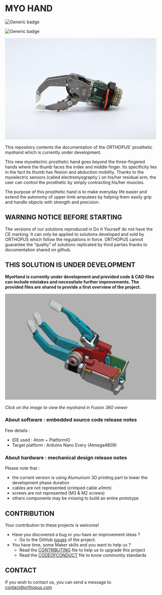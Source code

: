 # MYO HAND

![Generic badge](https://img.shields.io/badge/CE_Mark-NO-critical.svg)

![Generic badge](https://img.shields.io/badge/release-v1.2-blue)


![IMG_0521](assets/IMG_0521.jpg)

This repository contents the documentation of the ORTHOPUS' prosthetic myohand which is currently under development.

This new myoelectric prosthetic hand goes beyond the three-fingered  hands where the thumb faces the index and middle finger. Its specificity lies in the fact its thumb has flexion and abduction mobility. Thanks to the myoelectric sensors (called electromyography ) on his/her  residual arm, the user can control the prosthetic by simply contracting  his/her muscles.

The purpose of this prosthetic hand is to make  everyday life easier and extend the autonomy of upper-limb amputees by  helping them easily grip and handle objects with strength and precision.



## WARNING NOTICE BEFORE STARTING

The versions of our solutions reproduced in Do It Yourself do not have the CE marking. It can only be applied to solutions developed and sold by ORTHOPUS which follow the regulations in force.
ORTHOPUS cannot guarantee the “quality” of solutions replicated by third parties thanks to documentation shared on github.


## THIS SOLUTION IS UNDER DEVELOPMENT

**MyoHand is currently under development and provided code & CAD files can include mistakes and necessitate further improvements. The provided files are shared to provide a first overview of the project.**

[<img src="assets/myohand_fusion360.png" alt="myohand_fusion360"/>](https://a360.co/2OGJdoU)

*Click on the image to view the myohand in Fusion 360 viewer*

### About software : embedded source code release notes

Few details :
- IDE used : Atom + PlatformIO
- Target platform : Arduino Nano Every (Atmega4809)


### About hardware : mechanical design release notes

Please note that :
- the current version is using Alumunium 3D printing part to lower the development phase duration 
- cables are not represented (crimped cable ⌀1mm) 
- screws are not represented (M3 & M2 screws)
- others components may be missing to build an entire prototype
  


## CONTRIBUTION

Your contribution to these projects is welcome!

* Have you discovered a bug or you have an improvement ideas ?
  * Go to the GitHub [issues](https://github.com/orthopus/01-prosthetic-myo-hand/issues) of the project.
* You have time, some Maker skills and you want to help us ?
  * Read the [CONTRIBUTING](CONTRIBUTING.md) file to help us to upgrade this project
  * Read the [CODEOFCONDUCT](CODEOFCONDUCT.md) file to know community standards


## CONTACT

If you wish to contact us, you can send a message to contact@orthopus.com
